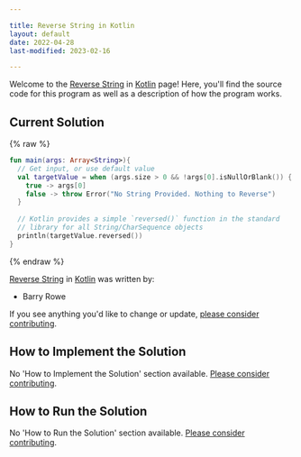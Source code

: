 ```yaml
---

title: Reverse String in Kotlin
layout: default
date: 2022-04-28
last-modified: 2023-02-16

---
```


Welcome to the [Reverse String](https://sampleprograms.io/projects/reverse-string) in [Kotlin](https://sampleprograms.io/languages/kotlin) page! Here, you'll find the source code for this program as well as a description of how the program works.

## Current Solution

{% raw %}

```kotlin
fun main(args: Array<String>){
  // Get input, or use default value
  val targetValue = when (args.size > 0 && !args[0].isNullOrBlank()) {
    true -> args[0]
    false -> throw Error("No String Provided. Nothing to Reverse")
  }  
  
  // Kotlin provides a simple `reversed()` function in the standard
  // library for all String/CharSequence objects
  println(targetValue.reversed())
}
```

{% endraw %}

[Reverse String](https://sampleprograms.io/projects/reverse-string) in [Kotlin](https://sampleprograms.io/languages/kotlin) was written by:

- Barry Rowe

If you see anything you'd like to change or update, [please consider contributing](https://github.com/TheRenegadeCoder/sample-programs).

## How to Implement the Solution

No 'How to Implement the Solution' section available. [Please consider contributing](https://github.com/TheRenegadeCoder/sample-programs-website).

## How to Run the Solution

No 'How to Run the Solution' section available. [Please consider contributing](https://github.com/TheRenegadeCoder/sample-programs-website).